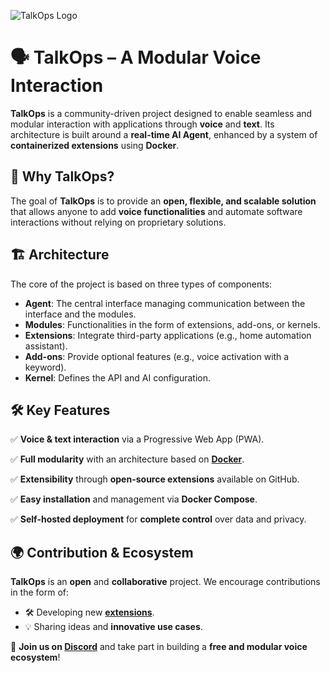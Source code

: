 ![TalkOps Logo](https://pic.talkops.app/github-logo.svg)

# 🗣️ TalkOps – A Modular Voice Interaction

**TalkOps** is a community-driven project designed to enable seamless and modular interaction with applications through **voice** and **text**. Its architecture is built around a **real-time AI Agent**, enhanced by a system of **containerized extensions** using **Docker**.

## 🚀 Why TalkOps?

The goal of **TalkOps** is to provide an **open, flexible, and scalable solution** that allows anyone to add **voice functionalities** and automate software interactions without relying on proprietary solutions.

## 🏗️ Architecture

The core of the project is based on three types of components:

- **Agent**: The central interface managing communication between the interface and the modules.
- **Modules**: Functionalities in the form of extensions, add-ons, or kernels.
- **Extensions**: Integrate third-party applications (e.g., home automation assistant).
- **Add-ons**: Provide optional features (e.g., voice activation with a keyword).
- **Kernel**: Defines the API and AI configuration.

## 🛠️ Key Features

✅ **Voice & text interaction** via a Progressive Web App (PWA).

✅ **Full modularity** with an architecture based on **[Docker](https://link.talkops.app/docker)**.

✅ **Extensibility** through **open-source extensions** available on GitHub.

✅ **Easy installation** and management via **Docker Compose**.

✅ **Self-hosted deployment** for **complete control** over data and privacy.

## 🌍 Contribution & Ecosystem

**TalkOps** is an **open** and **collaborative** project. We encourage contributions in the form of:

- 🛠️ Developing new **[extensions](https://link.talkops.app/create-extension)**.
- 💡 Sharing ideas and **innovative use cases**.

💬 **Join us on [Discord](https://link.talkops.app/discord)** and take part in building a **free and modular voice ecosystem**!
